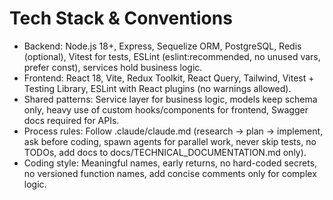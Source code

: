 # Tech Stack & Conventions
- Backend: Node.js 18+, Express, Sequelize ORM, PostgreSQL, Redis (optional), Vitest for tests, ESLint (eslint:recommended, no unused vars, prefer const), services hold business logic.
- Frontend: React 18, Vite, Redux Toolkit, React Query, Tailwind, Vitest + Testing Library, ESLint with React plugins (no warnings allowed).
- Shared patterns: Service layer for business logic, models keep schema only, heavy use of custom hooks/components for frontend, Swagger docs required for APIs.
- Process rules: Follow .claude/claude.md (research → plan → implement, ask before coding, spawn agents for parallel work, never skip tests, no TODOs, add docs to docs/TECHNICAL_DOCUMENTATION.md only).
- Coding style: Meaningful names, early returns, no hard-coded secrets, no versioned function names, add concise comments only for complex logic.
